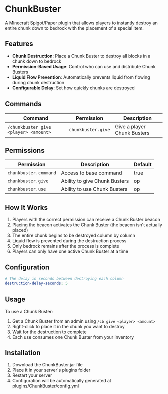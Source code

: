 # ChunkBuster

A Minecraft Spigot/Paper plugin that allows players to instantly destroy an entire chunk down to bedrock with the placement of a special item.

## Features

- **Chunk Destruction**: Place a Chunk Buster to destroy all blocks in a chunk down to bedrock
- **Permission-Based Usage**: Control who can use and distribute Chunk Busters
- **Liquid Flow Prevention**: Automatically prevents liquid from flowing during chunk destruction
- **Configurable Delay**: Set how quickly chunks are destroyed

## Commands

| Command | Permission | Description |
|---------|------------|-------------|
| `/chunkbuster give <player> <amount>` | `chunkbuster.give` | Give a player Chunk Busters |

## Permissions

| Permission | Description | Default |
|------------|-------------|---------|
| `chunkbuster.command` | Access to base command | true |
| `chunkbuster.give` | Ability to give Chunk Busters | op |
| `chunkbuster.use` | Ability to use Chunk Busters | op |

## How It Works

1. Players with the correct permission can receive a Chunk Buster beacon
2. Placing the beacon activates the Chunk Buster (the beacon isn't actually placed)
3. The entire chunk begins to be destroyed column by column
4. Liquid flow is prevented during the destruction process
5. Only bedrock remains after the process is complete
6. Players can only have one active Chunk Buster at a time

## Configuration

```yaml
# The delay in seconds between destroying each column
destruction-delay-seconds: 5
```

## Usage

To use a Chunk Buster:

1. Get a Chunk Buster from an admin using `/cb give <player> <amount>`
3. Right-click to place it in the chunk you want to destroy
4. Wait for the destruction to complete
5. Each use consumes one Chunk Buster from your inventory

## Installation

1. Download the ChunkBuster.jar file
2. Place it in your server's plugins folder
3. Restart your server
4. Configuration will be automatically generated at plugins/ChunkBuster/config.yml
